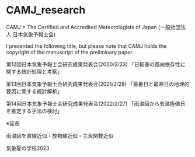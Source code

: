 # CAMJ_research
 CAMJ = The Certified and Accredited Meteorologists of Japan (一般社団法人 日本気象予報士会)

I presented the following title, but please note that CAMJ holds the copyright of the manuscript of the preliminary paper.

 第12回日本気象予報士会研究成果発表会(2020/2/23)
 「日較差の風向依存性に関する統計処理と考察」
 
 第13回日本気象予報士会研究成果発表会(2021/2/28)
 「最暑日と最寒日の地理的要因に関する統計解析」
 
 第14回日本気象予報士会研究成果発表会(2022/2/27)
 「雨温図から気温極値日を推定する手法の検討」

 ※延長

 雨温図を直線近似・放物線近似・三角関数近似

 気象夏の学校2023
